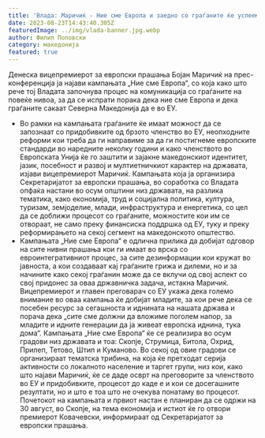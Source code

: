 ```yaml
---
title: 'Влада: Маричиќ - Ние сме Европа и заедно со граѓаните ќе успееме на патот кон ЕУ - 23 АВГУСТ 2023'
date: 2023-08-23T14:43:40.305Z
featuredImage: ../img/vlada-banner.jpg.webp
author: Филип Поповски
category: македонија
featured: true
---
```

Денеска вицепремиерот за европски прашања Бојан Маричиќ на прес-конференција ја најави кампањата „Ние сме Европа“, со која како што рече тој Владата започнува процес на комуникација со граѓаните на повеќе нивоа, за да се испрати порака дека ние сме Европа и дека граѓаните сакаат Северна Македонија да е во ЕУ.
- Во рамки на кампањата граѓаните ќе имаат можност да се запознаат со придобивките од брзото членство во ЕУ, неопходните реформи кои треба да ги направиме за да ги постигнеме европските стандарди во наредните неколку години и како членството во Европската Унија ќе го заштити и зајакне македонскиот идентитет, јазик, посебност и развој и мултиетничкиот карактер на државата, изјави вицепремиерот Маричиќ.
Кампањата која ја организира Секретаријатот за европски прашања, во соработка со Владата опфаќа настани во осум општини низ државата, на разлика тематика, како економија, труд и социјална политика, култура, туризам, земјоделие, млади, инфраструктура и енергетика, со цел да се доближи процесот со граѓаните, можностите кои им се отвораат, не само преку финансиска поддршка од ЕУ, туку и преку реформирањето на секој сегмент на македонското општество.
- Кампањата „Ние сме Европа“ е одлична прилика да добијат одговор на сите нивни прашања кои ги имаат во врска со евроинтегративниот процес, за сите дезинформации кои кружат во јавноста, а кои создаваат кај граѓаните грижа и дилеми, но и за начините како секој граѓанин може да се вклучи од свој аспект со свој придонес за оваа државничка задача, истакна Маричиќ.
Вицепремиерот и главен преговарач со ЕУ укажа дека големо внимание во оваа кампања ќе добијат младите, за кои рече дека се посебен ресурс за сегашноста и иднината на нашата држава и порача дека „сите сме должни да вложиме поголем напор, за младите и идните генерации да ја живеат европска иднина, тука дома“.
Кампањата „Ние сме Европа“ ќе се реализира во осум градови низ државата и тоа: Скопје, Струмица, Битола, Охрид, Прилеп, Тетово, Штип и Куманово. Во секој од овие градови се организираат тематска трибина, на која ќе претходат серија активности со локалното население и таргет групи, низ кои, како што најави Маричиќ, ќе се даде осврт на преговорите за членството во ЕУ и придобивките, процесот до каде е и кои се досегашните резултати, но и што е тоа што не очекува понатаму во процесот.
Почетокот на кампањата и првиот настан е планиран да се одржи на 30 август, во Скопје, на тема економија и истиот ќе го отвори премиерот Ковачевски, информираат од Секретаријатот за европски прашања. 
